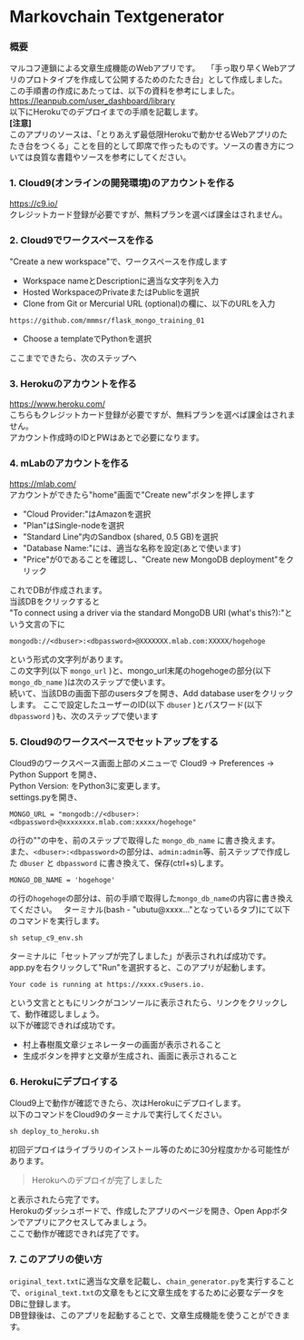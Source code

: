 # Markovchain Textgenerator
### 概要
マルコフ連鎖による文章生成機能のWebアプリです。  
「手っ取り早くWebアプリのプロトタイプを作成して公開するためのたたき台」として作成しました。  
この手順書の作成にあたっては、以下の資料を参考にしました。  
<https://leanpub.com/user_dashboard/library>  
以下にHerokuでのデプロイまでの手順を記載します。  
**[注意]**  
このアプリのソースは、「とりあえず最低限Herokuで動かせるWebアプリのたたき台をつくる」ことを目的として即席で作ったものです。ソースの書き方については良質な書籍やソースを参考にしてください。

### 1. Cloud9(オンラインの開発環境)のアカウントを作る
<https://c9.io/>  
クレジットカード登録が必要ですが、無料プランを選べば課金はされません。  
  
### 2. Cloud9でワークスペースを作る
"Create a new workspace"で、ワークスペースを作成します  
* Workspace nameとDescriptionに適当な文字列を入力  
* Hosted WorkspaceのPrivateまたはPublicを選択  
* Clone from Git or Mercurial URL (optional)の欄に、以下のURLを入力  
```
https://github.com/mmmsr/flask_mongo_training_01
```
* Choose a templateでPythonを選択  

ここまでできたら、次のステップへ

### 3. Herokuのアカウントを作る
<https://www.heroku.com/>  
こちらもクレジットカード登録が必要ですが、無料プランを選べば課金はされません。  
アカウント作成時のIDとPWはあとで必要になります。


### 4. mLabのアカウントを作る
<https://mlab.com/>  
アカウントができたら"home"画面で"Create new"ボタンを押します  
* "Cloud Provider:"はAmazonを選択  
* "Plan"はSingle-nodeを選択  
* "Standard Line"内のSandbox (shared, 0.5 GB)を選択  
* "Database Name:"には、適当な名称を設定(あとで使います)  
* "Price"が0であることを確認し、"Create new MongoDB deployment"をクリック 

これでDBが作成されます。  
当該DBをクリックすると  
"To connect using a driver via the standard MongoDB URI (what's this?):"という文言の下に  
```
mongodb://<dbuser>:<dbpassword>@XXXXXXX.mlab.com:XXXXX/hogehoge
```
という形式の文字列があります。  
この文字列(以下 `mongo_url` )と、mongo_url末尾のhogehogeの部分(以下 `mongo_db_name` )は次のステップで使います。  
続いて、当該DBの画面下部のusersタブを開き、Add database userをクリックします。
ここで設定したユーザーのID(以下 `dbuser` )とパスワード(以下 `dbpassword` )も、次のステップで使います

### 5. Cloud9のワークスペースでセットアップをする
Cloud9のワークスペース画面上部のメニューで Cloud9 -> Preferences -> Python Support を開き、  
Python Version: をPython3に変更します。   
settings.pyを開き、
```
MONGO_URL = "mongodb://<dbuser>:<dbpassword>@xxxxxxxx.mlab.com:xxxxx/hogehoge"
```
の行の""の中を、前のステップで取得した `mongo_db_name` に書き換えます。  
また、`<dbuser>:<dbpassword>`の部分は、`admin:admin`等、前ステップで作成した `dbuser` と `dbpassword` に書き換えて、保存(ctrl+s)します。  
```
MONGO_DB_NAME = 'hogehoge'
```
の行の`hogehoge`の部分は、前の手順で取得した`mongo_db_name`の内容に書き換えてください。   
ターミナル(bash - "ubutu@xxxx..."となっているタブ)にて以下のコマンドを実行します。
```
sh setup_c9_env.sh
```
ターミナルに「セットアップが完了しました」が表示されれば成功です。  
app.pyを右クリックして"Run"を選択すると、このアプリが起動します。

```
Your code is running at https://xxxx.c9users.io.
```
という文言とともにリンクがコンソールに表示されたら、リンクをクリックして、動作確認しましょう。  
以下が確認できれば成功です。  

* 村上春樹風文章ジェネレーターの画面が表示されること
* 生成ボタンを押すと文章が生成され、画面に表示されること  

### 6. Herokuにデプロイする

Cloud9上で動作が確認できたら、次はHerokuにデプロイします。  
以下のコマンドをCloud9のターミナルで実行してください。
```
sh deploy_to_heroku.sh
```
初回デプロイはライブラリのインストール等のために30分程度かかる可能性があります。  
> Herokuへのデプロイが完了しました  

と表示されたら完了です。  
Herokuのダッシュボードで、作成したアプリのページを開き、Open Appボタンでアプリにアクセスしてみましょう。  
ここで動作が確認できれば完了です。  

### 7. このアプリの使い方
`original_text.txt`に適当な文章を記載し、`chain_generator.py`を実行することで、`original_text.txt`の文章をもとに文章生成をするために必要なデータをDBに登録します。  
DB登録後は、このアプリを起動することで、文章生成機能を使うことができます。  
